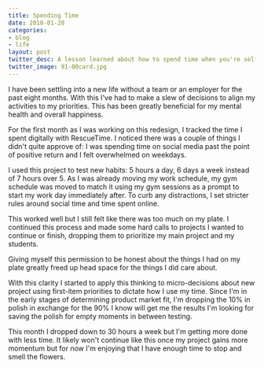 ```yaml
---
title: Spending Time
date: 2018-01-28
categories:
- blog
- life
layout: post
twitter_desc: A lesson learned about how to spend time when you're self-employed
twitter_image: 91-00card.jpg
---
```


I have been settling into a new life without a team or an employer for the past eight months. With this I've had to make a slew of decisions to align my activities to my priorities. This has been greatly beneficial for my mental health and overall happiness.

For the first month as I was working on this redesign, I tracked the time I spent digitally with RescueTime. I noticed there was a couple of things I didn't quite approve of: I was spending time on social media past the point of positive return and I felt overwhelmed on weekdays.

I used this project to test new habits: 5 hours a day, 6 days a week instead of 7 hours over 5. As I was already moving my work schedule, my gym schedule was moved to match it using my gym sessions as a prompt to start my work day immediately after. To curb any distractions, I set stricter rules around social time and time spent online.

This worked well but I still felt like there was too much on my plate. I continued this process and made some hard calls to projects I wanted to continue or finish, dropping them to prioritize my main project and my students. 

Giving myself this permission to be honest about the things I had on my plate greatly freed up head space for the things I did care about.

With this clarity I started to apply this thinking to micro-decisions about new project using first-item priorities to dictate how I use my time. Since I'm in the early stages of determining product market fit, I'm dropping the 10% in polish in exchange for the 90% I know will get me the results I'm looking for saving the polish for empty moments in between testing.

This month I dropped down to 30 hours a week but I'm getting more done with less time. It likely won't continue like this once my project gains more momentum but for now I'm enjoying that I have enough time to stop and smell the flowers.